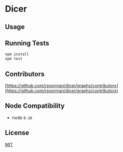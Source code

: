 # Dicer

## Usage

## Running Tests

```bash
npm install
npm test
```

## Contributors

 [https://github.com/rsnorman/dicer/graphs/contributors](https://github.com/rsnorman/dicer/graphs/contributors)

## Node Compatibility

  - node `0.10`

## License

[MIT](LICENSE)
